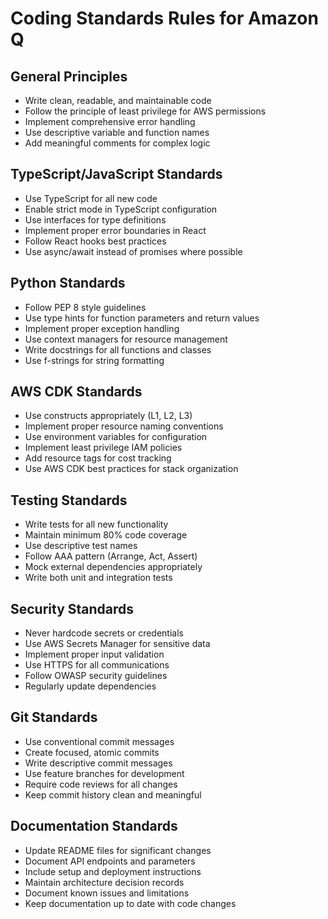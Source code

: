# Coding Standards Rules for Amazon Q

## General Principles
- Write clean, readable, and maintainable code
- Follow the principle of least privilege for AWS permissions
- Implement comprehensive error handling
- Use descriptive variable and function names
- Add meaningful comments for complex logic

## TypeScript/JavaScript Standards
- Use TypeScript for all new code
- Enable strict mode in TypeScript configuration
- Use interfaces for type definitions
- Implement proper error boundaries in React
- Follow React hooks best practices
- Use async/await instead of promises where possible

## Python Standards
- Follow PEP 8 style guidelines
- Use type hints for function parameters and return values
- Implement proper exception handling
- Use context managers for resource management
- Write docstrings for all functions and classes
- Use f-strings for string formatting

## AWS CDK Standards
- Use constructs appropriately (L1, L2, L3)
- Implement proper resource naming conventions
- Use environment variables for configuration
- Implement least privilege IAM policies
- Add resource tags for cost tracking
- Use AWS CDK best practices for stack organization

## Testing Standards
- Write tests for all new functionality
- Maintain minimum 80% code coverage
- Use descriptive test names
- Follow AAA pattern (Arrange, Act, Assert)
- Mock external dependencies appropriately
- Write both unit and integration tests

## Security Standards
- Never hardcode secrets or credentials
- Use AWS Secrets Manager for sensitive data
- Implement proper input validation
- Use HTTPS for all communications
- Follow OWASP security guidelines
- Regularly update dependencies

## Git Standards
- Use conventional commit messages
- Create focused, atomic commits
- Write descriptive commit messages
- Use feature branches for development
- Require code reviews for all changes
- Keep commit history clean and meaningful

## Documentation Standards
- Update README files for significant changes
- Document API endpoints and parameters
- Include setup and deployment instructions
- Maintain architecture decision records
- Document known issues and limitations
- Keep documentation up to date with code changes
